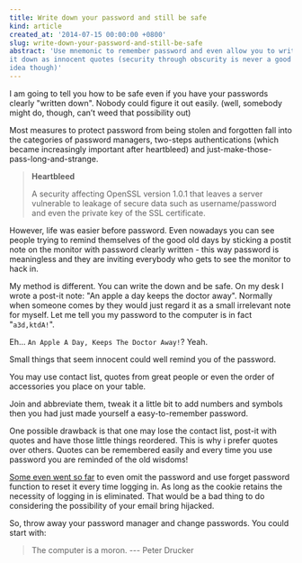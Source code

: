 ```yaml
---
title: Write down your password and still be safe
kind: article
created_at: '2014-07-15 00:00:00 +0800'
slug: write-down-your-password-and-still-be-safe
abstract: 'Use mnemonic to remember password and even allow you to write
it down as innocent quotes (security through obscurity is never a good
idea though)'
---
```


I am going to tell you how to be safe even if you have your passwords clearly "written down". Nobody could figure it out easily. (well, somebody might do, though, can’t weed that possibility out)

Most measures to protect password from being stolen and forgotten fall into the categories of password managers, two-steps authentications (which became increasingly important after heartbleed) and just-make-those-pass-long-and-strange.

> **Heartbleed**
>
> A security affecting OpenSSL version 1.0.1 that leaves a server vulnerable to leakage of secure data such as username/password and even the private key of the SSL certificate.

However, life was easier before password. Even nowadays you can see people trying to remind themselves of the good old days by sticking a postit note on the monitor with password clearly written - this way password is meaningless and they are inviting everybody who gets to see the monitor to hack in.

My method is different. You can write the down and be safe. On my desk I wrote a post-it note: "An apple a day keeps the doctor away". Normally when someone comes by they would just regard it as a small irrelevant note for myself. Let me tell you my password to the computer is in fact "`a3d,ktdA!`".

Eh... `An Apple A Day, Keeps The Doctor Away!`? Yeah.

Small things that seem innocent could well remind you of the password.

You may use contact list, quotes from great people or even the order of accessories you place on your table.

Join and abbreviate them, tweak it a little bit to add numbers and symbols then you had just made yourself a easy-to-remember password.

One possible drawback is that one may lose the contact list, post-it with quotes and have those little things reordered. This is why i prefer quotes over others. Quotes can be remembered easily and every time you use password you are reminded of the old wisdoms!

[Some even went so far](https://medium.com/cyber-security/680d97eddb01) to even omit the password and use forget password function to reset it every time logging in. As long as the cookie retains the necessity of logging in is eliminated. That would be a bad thing to do considering the possibility of your email bring hijacked.

So, throw away your password manager and change passwords. You could start with:

> The computer is a moron.
> --- Peter Drucker
